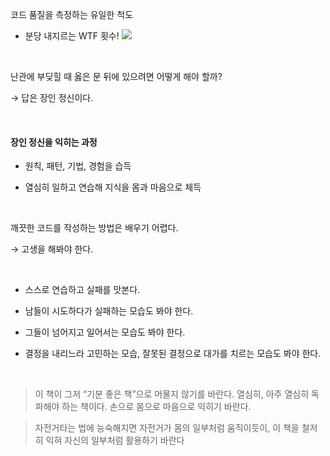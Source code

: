 코드 품질을 측정하는 유일한 척도 
- 분당 내지르는 WTF 횟수!
![](https://velog.velcdn.com/images/yun_haaaa/post/e70d7023-5cb5-4496-9828-ea93495087b2/image.png)


​


난관에 부딪힐 때 옳은 문 뒤에 있으려면 어떻게 해야 할까? 

→ 답은 장인 정신이다.

​

#### 장인 정신을 익히는 과정

- 원칙, 패턴, 기법, 경험을 습득

- 열심히 일하고 연습해 지식을 몸과 마음으로 체득

​


깨끗한 코드를 작성하는 방법은 배우기 어렵다.

→ 고생을 해봐야 한다.


​


- 스스로 연습하고 실패를 맛본다.

- 남들이 시도하다가 실패하는 모습도 봐야 한다.

- 그들이 넘어지고 일어서는 모습도 봐야 한다.

- 결정을 내리느라 고민하는 모습, 잘못된 결정으로 대가를 치르는 모습도 봐야 한다.


​


> 이 책이 그저 “기분 좋은 책”으로 머물지 않기를 바란다. 
열심히, 아주 열심히 독파해야 하는 책이다. 손으로 몸으로 마음으로 익히기 바란다. 

> 자전거타는 법에 능숙해지면 자전거가 몸의 일부처럼 움직이듯이, 이 책을 철저히 익혀 자신의 일부처럼 활용하기 바란다
